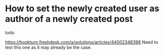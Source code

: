 # How to set the newly created user as author of a newly created post 

todo

https://hookturn.freshdesk.com/a/solutions/articles/44002348398 Need to test this one as it may already be the case.